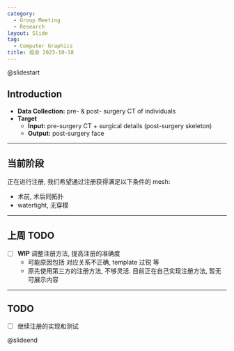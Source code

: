 ```yaml
---
category:
  - Group Meeting
  - Research
layout: Slide
tag:
  - Computer Graphics
title: 组会 2023-10-18
---
```


@slidestart

## Introduction

- **Data Collection:** pre- & post- surgery CT of individuals
- **Target**
  - **Input:** pre-surgery CT + surgical details (post-surgery skeleton)
  - **Output:** post-surgery face

---

## 当前阶段

正在进行注册, 我们希望通过注册获得满足以下条件的 mesh:

- 术前, 术后同拓扑
- watertight, 无穿模

---

## 上周 TODO

- [ ] **WIP** 调整注册方法, 提高注册的准确度
  - 可能原因包括 对应关系不正确, template 过锐 等
  - 原先使用第三方的注册方法, 不够灵活. 目前正在自己实现注册方法, 暂无可展示内容

---

## TODO

- [ ] 继续注册的实现和测试

@slideend
